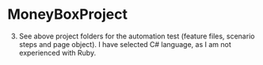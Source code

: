 # MoneyBoxProject

3. See above project folders for the automation test (feature files, scenario steps and page object).
I have selected C# language, as I am not experienced with Ruby.	
